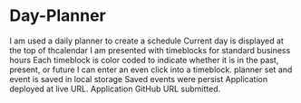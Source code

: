 # Day-Planner
I am used a daily planner to create a schedule
Current day is displayed at the top of thcalendar
I am presented with timeblocks for standard business hours
Each timeblock is color coded to indicate whether it is in the past, present, or future
I can enter an even click into a timeblock.
planner set  and  event is saved in local storage
Saved events were  persist
Application deployed at live URL.
Application GitHub URL submitted.